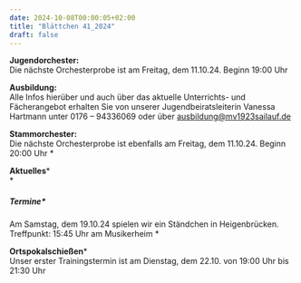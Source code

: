 ```yaml
---
date: 2024-10-08T00:00:05+02:00
title: "Blättchen 41_2024"
draft: false
---
```



**Jugendorchester:**  
Die nächste Orchesterprobe ist am Freitag, dem 11.10.24. Beginn 19:00 Uhr 


**Ausbildung:**  
Alle Infos hierüber und auch über das aktuelle Unterrichts- und Fächerangebot erhalten Sie von unserer Jugendbeiratsleiterin Vanessa Hartmann unter 0176 – 94336069 oder 
über 
ausbildung@mv1923sailauf.de


**Stammorchester:**  
Die nächste Orchesterprobe ist ebenfalls am Freitag, dem 11.10.24. Beginn 20:00 Uhr 
*

**Aktuelles***  
*

##### Termine*  
Am Samstag, dem 19.10.24 spielen wir ein Ständchen in Heigenbrücken. 
Treffpunkt: 15:45 Uhr am Musikerheim
*

**Ortspokalschießen***  
Unser erster Trainingstermin ist am Dienstag, dem 22.10. von 19:00 Uhr bis 21:30 Uhr

